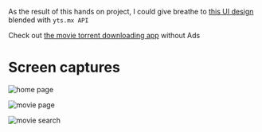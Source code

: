 As the result of this hands on project, I could give breathe to [this UI design](https://www.xdguru.com/cinema-website-template-for-xd/) blended with `yts.mx API`

Check out [the movie torrent downloading app](https://next-js-handson-three.vercel.app/) without Ads 

# Screen captures

![home page](https://github.com/Amila-Rukshan/NextJS-hands-on/blob/main/screenshots/Screenshot%202021-01-02%20at%2023.31.07.png)


![movie page](https://github.com/Amila-Rukshan/NextJS-hands-on/blob/main/screenshots/Screenshot%202021-01-02%20at%2023.31.28.png)


![movie search](https://github.com/Amila-Rukshan/NextJS-hands-on/blob/main/screenshots/Screenshot%202021-01-02%20at%2023.32.39.png)
